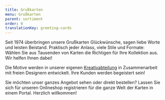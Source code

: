 ```yaml
---
title: Grußkarten
menu: Grußkarten
parent: sortiment
order: 0
translationKey: greeting-cards
---
```

Seit 1974 überbringen unsere Grußkarten Glückwünsche, sagen liebe Worte und leisten Beistand. Praktisch jeder Anlass, viele Stile und Formate: Wählen Sie aus Tausenden von Karten die Richtigen für Ihre Kollektion aus. Wir helfen Ihnen dabei!

Die Motive werden in unserer eigenen [Kreativabteilung](/verlag/) in Zusammenarbeit mit freien Designern entwickelt. Ihre Kunden werden begeistert sein!

Sie möchten unser ganzes Angebot sehen oder direkt bestellen? Lassen Sie sich für unseren Onlineshop registrieren für die ganze Welt der Karten in einem Portal. Herzlich willkommen!
